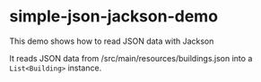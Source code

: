 # simple-json-jackson-demo

This demo shows how to read JSON data with Jackson

It reads JSON data from /src/main/resources/buildings.json into a
`List<Building>` instance.


